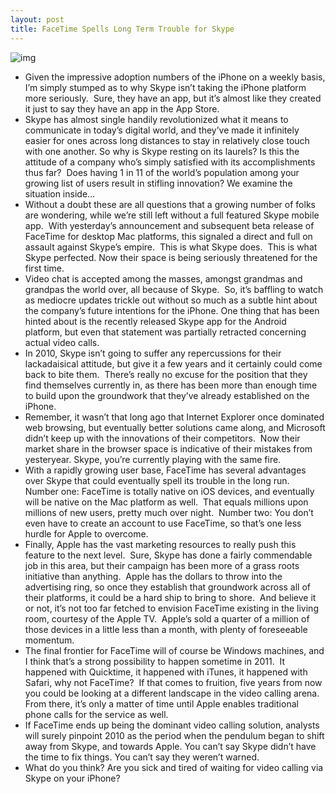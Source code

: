 ```yaml
---
layout: post
title: FaceTime Spells Long Term Trouble for Skype
---
```

![img](http://media.idownloadblog.com/wp-content/uploads/2010/10/FaceTime-Versus-Skype1.png)
* Given the impressive adoption numbers of the iPhone on a weekly basis, I’m simply stumped as to why Skype isn’t taking the iPhone platform more seriously.  Sure, they have an app, but it’s almost like they created it just to say they have an app in the App Store.
* Skype has almost single handily revolutionized what it means to communicate in today’s digital world, and they’ve made it infinitely easier for ones across long distances to stay in relatively close touch with one another. So why is Skype resting on its laurels? Is this the attitude of a company who’s simply satisfied with its accomplishments thus far?  Does having 1 in 11 of the world’s population among your growing list of users result in stifling innovation? We examine the situation inside…
* Without a doubt these are all questions that a growing number of folks are wondering, while we’re still left without a full featured Skype mobile app.  With yesterday’s announcement and subsequent beta release of FaceTime for desktop Mac platforms, this signaled a direct and full on assault against Skype’s empire.  This is what Skype does.  This is what Skype perfected. Now their space is being seriously threatened for the first time.
* Video chat is accepted among the masses, amongst grandmas and grandpas the world over, all because of Skype.  So, it’s baffling to watch as mediocre updates trickle out without so much as a subtle hint about the company’s future intentions for the iPhone. One thing that has been hinted about is the recently released Skype app for the Android platform, but even that statement was partially retracted concerning actual video calls.
* In 2010, Skype isn’t going to suffer any repercussions for their lackadaisical attitude, but give it a few years and it certainly could come back to bite them.  There’s really no excuse for the position that they find themselves currently in, as there has been more than enough time to build upon the groundwork that they’ve already established on the iPhone.
* Remember, it wasn’t that long ago that Internet Explorer once dominated web browsing, but eventually better solutions came along, and Microsoft didn’t keep up with the innovations of their competitors.  Now their market share in the browser space is indicative of their mistakes from yesteryear. Skype, you’re currently playing with the same fire.
* With a rapidly growing user base, FaceTime has several advantages over Skype that could eventually spell its trouble in the long run.  Number one: FaceTime is totally native on iOS devices, and eventually will be native on the Mac platform as well.  That equals millions upon millions of new users, pretty much over night.  Number two: You don’t even have to create an account to use FaceTime, so that’s one less hurdle for Apple to overcome.
* Finally, Apple has the vast marketing resources to really push this feature to the next level.  Sure, Skype has done a fairly commendable job in this area, but their campaign has been more of a grass roots initiative than anything.  Apple has the dollars to throw into the advertising ring, so once they establish that groundwork across all of their platforms, it could be a hard ship to bring to shore.  And believe it or not, it’s not too far fetched to envision FaceTime existing in the living room, courtesy of the Apple TV.  Apple’s sold a quarter of a million of those devices in a little less than a month, with plenty of foreseeable momentum.
* The final frontier for FaceTime will of course be Windows machines, and I think that’s a strong possibility to happen sometime in 2011.  It happened with Quicktime, it happened with iTunes, it happened with Safari, why not FaceTime?  If that comes to fruition, five years from now you could be looking at a different landscape in the video calling arena.  From there, it’s only a matter of time until Apple enables traditional phone calls for the service as well.
* If FaceTime ends up being the dominant video calling solution, analysts will surely pinpoint 2010 as the period when the pendulum began to shift away from Skype, and towards Apple. You can’t say Skype didn’t have the time to fix things. You can’t say they weren’t warned.
* What do you think? Are you sick and tired of waiting for video calling via Skype on your iPhone?

